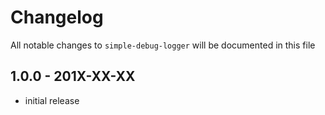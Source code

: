 # Changelog

All notable changes to `simple-debug-logger` will be documented in this file

## 1.0.0 - 201X-XX-XX

- initial release
